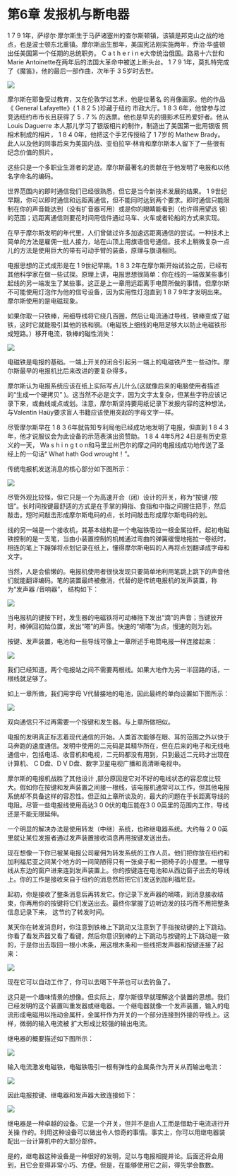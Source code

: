 # 第6章 发报机与断电器

1 7 9 1年，萨缪尔·摩尔斯生于马萨诸塞州的查尔斯顿镇，该镇是邦克山之战的地点，也是波士顿东北重镇。摩尔斯出生那年，美国宪法刚实施两年，乔治·华盛顿出任美国第一个任期的总统职务。 C a t h e r i n e大帝统治俄国。路易十六世和 Marie Antoinette在两年后的法国大革命中被送上断头台。 1 7 9 1年，莫扎特完成了《魔笛》，他的最后一部作曲，次年于 3 5岁时去世。

![](<.gitbook/assets/image (18).png>)

摩尔斯在耶鲁受过教育，又在伦敦学过艺术，他是位著名 的肖像画家。他的作品《 General Lafayette》( 1 8 2 5 )珍藏于纽约 市政大厅。1 8 3 6年，他曾参与过竞选纽约市市长且获得了 5 . 7 % 的选票。他也是早先的摄影术狂热爱好者。他从 Louis Daguerre 本人那儿学习了银版相片的制作，制造出了美国第一批用银版 照相术制成的相片， 1 8 4 0年，他把这个手艺传授给了 1 7岁的 Mathew Brady。此人以及他的同事后来为美国内战、亚伯拉罕·林肯和摩尔斯本人留下了一些很有纪念价值的照片。&#x20;

这些只是一个多职业生涯者的足迹。摩尔斯最著名的贡献在于他发明了电报和以他名字命名的编码。&#x20;

世界范围内的即时通信我们已经很熟悉，但它是当今新技术发展的结果。 1 9世纪早期，你可以即时通信和远距离通信，但不能同时达到两个要求。即时通信只能限制在你的声音能达到（没有扩音器可用）或是你的眼睛能看到（也许得用望远 镜）的范围；远距离通信则要花时间用信件通过马车、火车或者轮船的方式来实现。

在早于摩尔斯发明的年代里，人们曾做过许多加速远距离通信的尝试。一种技术上简单的方法是雇佣一批人接力，站在山顶上用旗语信号通信。技术上稍微复杂一点儿的方法是使用巨大的带有可动手臂的装备，原理与旗语相同。&#x20;

电报思想的正式成形是在 1 9世纪早期。1 8 3 2年在摩尔斯开始试验之前，已经有其他科学家在做一些试探。原理上讲，电报思想很简单：你在线的一端做某些事引起线的另一端发生了某些事。这正是上一章用远距离手电筒所做的事情。但摩尔斯不可能使用灯泡作为他的信号设备，因为实用性灯泡直到 1 8 7 9年才发明出来。摩尔斯使用的是电磁现象。&#x20;

如果你取一只铁棒，用细导线将它绕几百圈，然后让电流通过导线，铁棒变成了磁铁，这时它就能吸引其他的铁和钢。（电磁铁上细线的电阻足够大以防止电磁铁形成短路。）移开电流，铁棒的磁性消失：

![](<.gitbook/assets/image (16).png>)

电磁铁是电报的基础。一端上开关的闭合引起另一端上的电磁铁产生一些动作。摩尔斯最早的电报机比后来改进的要复杂得多。

摩尔斯认为电报系统应该在纸上实际写点儿什么(这就像后来的电脑使用者描述的“生成一个硬拷贝” )。这当然不必是文字，因为文字太复杂，但某些字符应该记录下来，或曲线或点或划。注意，摩尔斯坚持要用纸记录下发报内容的这种想法，与Valentin Haüy要求盲人书籍应该使用突起的字母文字一样。&#x20;

尽管摩尔斯早在 1 8 3 6年就告知专利局他已经成功地发明了电报，但直到 1 8 4 3年，他才说服议会为此设备的示范表演出资赞助。 1 8 4 4年5月2 4日是有历史意义的一天， Wa s h i n g t o n和马里兰州巴尔的摩之间的电报线成功地传送了圣经上的一句话“ What hath God wrought！”。&#x20;

传统电报机发送消息的核心部分如下图所示：

![](<.gitbook/assets/image (9) (1).png>)

尽管外观比较怪，但它只是一个为高速开合（闭）设计的开关，称为“按键 /按钮”。长时间按键最舒适的方式是在手掌的拇指、食指和中指之间握住把手，然后敲击。短时间敲击形成摩尔斯电码的点，长时间敲击形成摩尔斯电码的划。&#x20;

线的另一端是一个接收机，其基本结构是一个电磁铁吸拉一根金属拉杆。起初电磁铁控制的是一支笔，当由小装置控制的机械通过弯曲的弹簧缓慢地拖拉一卷纸时，相连的笔上下蹦弹将点划记录在纸上，懂得摩尔斯电码的人再将点划翻译成字母和文字。&#x20;

当然，人是会偷懒的。电报机使用者很快发现只要简单地利用笔跳上跳下的声音他们就能翻译编码。笔的装置最终被撤消，代替的是传统电报机的发声装置，称为“发声器 /音响器”， 结构如下：

![](<.gitbook/assets/image (17).png>)

当电报机的键按下时，发生器的电磁铁将可动棒拖下发出“滴”的声音；当键放开时，棒弹回初始位置，发出“嗒”的声音。快速的“嘀嗒”为点，慢速的则为划。&#x20;

按键、发声装置，电池和一些导线可像上一章所述手电筒电报一样连接起来：

![](<.gitbook/assets/image (22) (1).png>)

我们已经知道，两个电报站之间不需要两根线。如果大地作为另一半回路的话，一根线就足够了。&#x20;

如上一章所做，我们用字母 V代替接地的电池，因此最终的单向设置如下图所示：

![](<.gitbook/assets/image (21) (1).png>)

双向通信只不过再需要一个按键和发生器。与上章所做相似。&#x20;

电报的发明真正标志着现代通信的开始。人类首次能够在眼、耳的范围之外以快于马奔跑的速度通信。发明中使用的二元码是其精华所在，但在后来的电子和无线电通信中，包括电话、收音机和电视，二元码都没有用到，只到最近二元码才出现在计算机、 C D盘、D V D盘、数字卫星电视广播和高清晰电视中。

摩尔斯的电报机战胜了其他设计 ,部分原因是它对不好的电线状态的容忍度比较大。假如你在按键和发声装置之间接一根线，该电报机通常可以工作，但其他电报系统却不具备这样的容忍性。但正如上章所谈及的，最大的问题在于长距离导线的电阻。尽管一些电报线使用高达3 0 0伏的电压能在3 0 0英里的范围内工作，导线还是不能无限延伸。&#x20;

一个明显的解决办法是使用转发（中继）系统，也称继电器系统。大约每 2 0 0英里就让某位发报者通过发声装置接收消息再用按键发送出去。&#x20;

现在想像一下你已被某电报公司雇佣为转发系统的工作人员。他们把你放在纽约和加利福尼亚之间某个地方的一间简陋得只有一张桌子和一把椅子的小屋里。一根导线从东边的窗户进来连到发声装置上。你的按键连在电池和从西边窗子出去的导线上。你的工作是接收来自于纽约的消息然后把它们发送到加利福尼亚。&#x20;

起初，你是接收了整条消息后再转发它。你记录下发声器的嘀嗒，到消息接收结束，你再用你的按键将它们发送出去。最终你掌握了边听边发的技巧而不用把整条信息记录下来， 这节约了转发时间。

某天你在转发消息时，你注意到铁棒上下跳动又注意到了手指按动键的上下跳动。你看了看发声器又看了看键，然后你意识到棒的上下跳动与按键的上下跳动是一致的，于是你出去取回一根小木条，用这根木条和一些线把发声器和按键连接了起来：

![](.gitbook/assets/image.png)

现在它可以自动工作了，你可以去喝下午茶也可以去钓鱼了。

这只是一个趣味情景的想像。但实际上，摩尔斯很早就理解这个装置的思想。我们已经发明的这个装置叫重发器或继电器。一个继电器就像一个发声装置，输入的电流形成电磁用以拖动金属杆，金属杆作为开关的一个部分连接到外接的导线上。这样，微弱的输入电流被 扩大形成比较强的输出电流。&#x20;

继电器的概要描述如下图所示：

![](<.gitbook/assets/image (12).png>)

输入电流激发电磁铁，电磁铁吸引一根有弹性的金属条作为开关从而输出电流：

![](<.gitbook/assets/image (7) (1).png>)

因此电报按键、继电器和发声器大致连接如下：

![](<.gitbook/assets/image (19).png>)

继电器是一种卓越的设备。它是一个开关，但并不是由人工而是借助于电流进行开关操 作的。利用这种设备可以做出令人惊奇的事情。事实上，你可以用继电器装配出一台计算机中的大部分部件。&#x20;

是的，继电器这种设备是一种很好的发明，足以与电报相提并论。后面还将会用到，且它会变得非常小巧、方便。但是，在能够使用它之前，得先学会数数。

